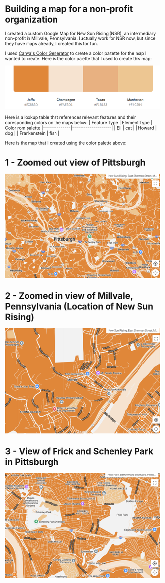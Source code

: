 # Building a map for a non-profit organization

I created a custom Google Map for New Sun Rising (NSR), an intermediary non-profit in Millvale, Pennsylvania. I actually work for NSR now, but since they have maps already, I created this for fun. 

I used [Canva's Color Generator](https://www.canva.com/colors/color-palette-generator/) to create a color paltette for the map I wanted to create. Here is the color palette that I used to create this map:

![Map with color palette](map-ss.png)

Here is a lookup table that references relevant features and their coresponding colors on the maps below: 
| Feature Type | Element Type | Color rom palette
|--------------|--------------------|
| Eli          | cat         |
| Howard       | dog         | 
| Frankenstein | fish        |



Here is the map that I created using the color palette above: 

# 1 - Zoomed out view of Pittsburgh
![Pittsburgh](pghmap-ss.png)


# 2 - Zoomed in view of Millvale, Pennsylvania (Location of New Sun Rising)
![Millvale](millvalemap.png)

# 3 - View of Frick and Schenley Park in Pittsburgh

![Parks](parks.png)
